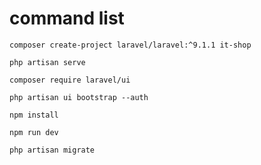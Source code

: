 # command list
```
composer create-project laravel/laravel:^9.1.1 it-shop
``` 
```
php artisan serve
```
```
composer require laravel/ui
```
```
php artisan ui bootstrap --auth
```
```
npm install
```
```
npm run dev
```
```
php artisan migrate
```
